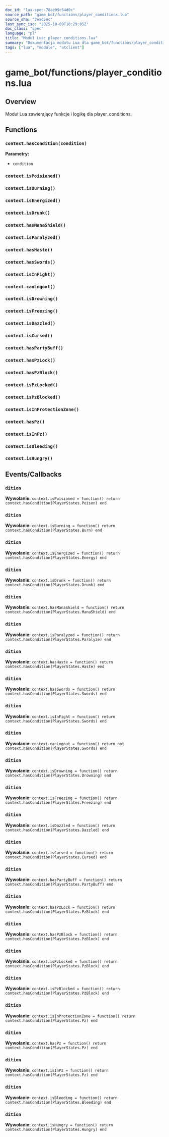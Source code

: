 ```yaml
---
doc_id: "lua-spec-78ae99c54d0c"
source_path: "game_bot/functions/player_conditions.lua"
source_sha: "3ead5ec"
last_sync_iso: "2025-10-09T10:29:05Z"
doc_class: "spec"
language: "pl"
title: "Moduł Lua: player_conditions.lua"
summary: "Dokumentacja modułu Lua dla game_bot/functions/player_conditions.lua"
tags: ["lua", "module", "otclient"]
---
```


# game_bot/functions/player_conditions.lua

## Overview

Moduł Lua zawierający funkcje i logikę dla player_conditions.

## Functions

### `context.hasCondition(condition)`

**Parametry:**

- `condition`

### `context.isPoisioned()`

### `context.isBurning()`

### `context.isEnergized()`

### `context.isDrunk()`

### `context.hasManaShield()`

### `context.isParalyzed()`

### `context.hasHaste()`

### `context.hasSwords()`

### `context.isInFight()`

### `context.canLogout()`

### `context.isDrowning()`

### `context.isFreezing()`

### `context.isDazzled()`

### `context.isCursed()`

### `context.hasPartyBuff()`

### `context.hasPzLock()`

### `context.hasPzBlock()`

### `context.isPzLocked()`

### `context.isPzBlocked()`

### `context.isInProtectionZone()`

### `context.hasPz()`

### `context.isInPz()`

### `context.isBleeding()`

### `context.isHungry()`

## Events/Callbacks

### `dition`

**Wywołanie:** `context.isPoisioned = function() return context.hasCondition(PlayerStates.Poison) end`

### `dition`

**Wywołanie:** `context.isBurning = function() return context.hasCondition(PlayerStates.Burn) end`

### `dition`

**Wywołanie:** `context.isEnergized = function() return context.hasCondition(PlayerStates.Energy) end`

### `dition`

**Wywołanie:** `context.isDrunk = function() return context.hasCondition(PlayerStates.Drunk) end`

### `dition`

**Wywołanie:** `context.hasManaShield = function() return context.hasCondition(PlayerStates.ManaShield) end`

### `dition`

**Wywołanie:** `context.isParalyzed = function() return context.hasCondition(PlayerStates.Paralyze) end`

### `dition`

**Wywołanie:** `context.hasHaste = function() return context.hasCondition(PlayerStates.Haste) end`

### `dition`

**Wywołanie:** `context.hasSwords = function() return context.hasCondition(PlayerStates.Swords) end`

### `dition`

**Wywołanie:** `context.isInFight = function() return context.hasCondition(PlayerStates.Swords) end`

### `dition`

**Wywołanie:** `context.canLogout = function() return not context.hasCondition(PlayerStates.Swords) end`

### `dition`

**Wywołanie:** `context.isDrowning = function() return context.hasCondition(PlayerStates.Drowning) end`

### `dition`

**Wywołanie:** `context.isFreezing = function() return context.hasCondition(PlayerStates.Freezing) end`

### `dition`

**Wywołanie:** `context.isDazzled = function() return context.hasCondition(PlayerStates.Dazzled) end`

### `dition`

**Wywołanie:** `context.isCursed = function() return context.hasCondition(PlayerStates.Cursed) end`

### `dition`

**Wywołanie:** `context.hasPartyBuff = function() return context.hasCondition(PlayerStates.PartyBuff) end`

### `dition`

**Wywołanie:** `context.hasPzLock = function() return context.hasCondition(PlayerStates.PzBlock) end`

### `dition`

**Wywołanie:** `context.hasPzBlock = function() return context.hasCondition(PlayerStates.PzBlock) end`

### `dition`

**Wywołanie:** `context.isPzLocked = function() return context.hasCondition(PlayerStates.PzBlock) end`

### `dition`

**Wywołanie:** `context.isPzBlocked = function() return context.hasCondition(PlayerStates.PzBlock) end`

### `dition`

**Wywołanie:** `context.isInProtectionZone = function() return context.hasCondition(PlayerStates.Pz) end`

### `dition`

**Wywołanie:** `context.hasPz = function() return context.hasCondition(PlayerStates.Pz) end`

### `dition`

**Wywołanie:** `context.isInPz = function() return context.hasCondition(PlayerStates.Pz) end`

### `dition`

**Wywołanie:** `context.isBleeding = function() return context.hasCondition(PlayerStates.Bleeding) end`

### `dition`

**Wywołanie:** `context.isHungry = function() return context.hasCondition(PlayerStates.Hungry) end`
